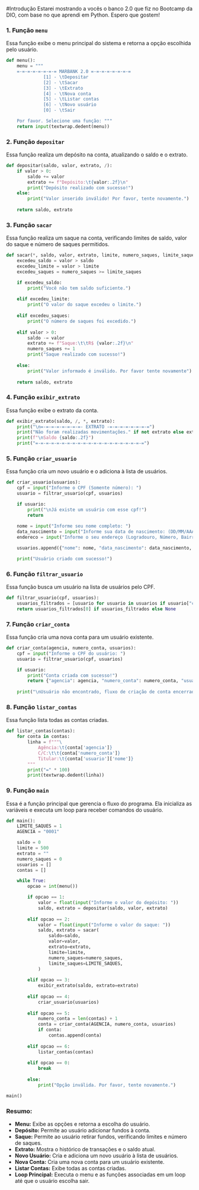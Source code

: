 #Introdução
Estarei mostrando a vocês o banco 2.0 que fiz no Bootcamp da DIO, com base no que aprendi em Python. Espero que gostem!

### 1. Função `menu`
Essa função exibe o menu principal do sistema e retorna a opção escolhida pelo usuário.

```python
def menu():
    menu = """
    =-=-=-=-=-=-=-= MARBANK 2.0 =-=-=-=-=-=-=-=
              [1] - \tDepositar
              [2] - \tSacar
              [3] - \tExtrato
              [4] - \tNova conta
              [5] - \tListar contas
              [6] - \tNovo usuário
              [0] - \tSair

    Por favor. Selecione uma função: """
    return input(textwrap.dedent(menu))
```

### 2. Função `depositar`
Essa função realiza um depósito na conta, atualizando o saldo e o extrato.

```python
def depositar(saldo, valor, extrato, /):
    if valor > 0:
        saldo += valor
        extrato += f"Depósito:\t{valor:.2f}\n"
        print("Depósito realizado com sucesso!")
    else:
        print("Valor inserido inválido! Por favor, tente novamente.")
    
    return saldo, extrato
```

### 3. Função `sacar`
Essa função realiza um saque na conta, verificando limites de saldo, valor do saque e número de saques permitidos.

```python
def sacar(*, saldo, valor, extrato, limite, numero_saques, limite_saques):
    excedeu_saldo = valor > saldo
    excedeu_limite = valor > limite
    excedeu_saques = numero_saques >= limite_saques

    if excedeu_saldo:
        print("Você não tem saldo suficiente.")
    
    elif excedeu_limite:
        print("O valor do saque excedeu o limite.")
    
    elif excedeu_saques:
        print("O número de saques foi excedido.")
    
    elif valor > 0:
        saldo -= valor
        extrato += f"Saque:\t\tR$ {valor:.2f}\n"
        numero_saques += 1
        print("Saque realizado com sucesso!")
    
    else:
        print("Valor informado é inválido. Por favor tente novamente")
    
    return saldo, extrato
```

### 4. Função `exibir_extrato`
Essa função exibe o extrato da conta.

```python
def exibir_extrato(saldo, /, *, extrato):
    print("\n=-=-=-=-=-=-=-=- EXTRATO -=-=-=-=-=-=-=-=")
    print("Não foram realizadas movimentações." if not extrato else extrato)
    print(f"\nSaldo {saldo:.2f}")
    print("=-=-=-=-=-=-=-=-=-=-=-=-=-=-=-=-=-=-=-=-=")
```

### 5. Função `criar_usuario`
Essa função cria um novo usuário e o adiciona à lista de usuários.

```python
def criar_usuario(usuarios):
    cpf = input("Informe o CPF (Somente número): ")
    usuario = filtrar_usuario(cpf, usuarios)

    if usuario:
        print("\nJá existe um usuário com esse cpf!")
        return
    
    nome = input("Informe seu nome completo: ")
    data_nascimento = input("Informe sua data de nascimento: (DD/MM/AAAA): ")
    endereco = input("Informe o seu endereço (Logradouro, Número, Bairro, Cidade - Sigla do estado): ")

    usuarios.append({"nome": nome, "data_nascimento": data_nascimento, "cpf": cpf, "endereco": endereco})

    print("Usuário criado com sucesso!")
```

### 6. Função `filtrar_usuario`
Essa função busca um usuário na lista de usuários pelo CPF.

```python
def filtrar_usuario(cpf, usuarios):
    usuarios_filtrados = [usuario for usuario in usuarios if usuario["cpf"] == cpf]
    return usuarios_filtrados[0] if usuarios_filtrados else None
```

### 7. Função `criar_conta`
Essa função cria uma nova conta para um usuário existente.

```python
def criar_conta(agencia, numero_conta, usuarios):
    cpf = input("Informe o CPF do usuário: ")
    usuario = filtrar_usuario(cpf, usuarios)

    if usuario:
        print("Conta criada com sucesso!")
        return {"agencia": agencia, "numero_conta": numero_conta, "usuario": usuario}
    
    print("\nUsuário não encontrado, fluxo de criação de conta encerrado!")
```

### 8. Função `listar_contas`
Essa função lista todas as contas criadas.

```python
def listar_contas(contas):
    for conta in contas:
        linha = f"""\
            Agência:\t{conta['agencia']}
            C/C:\t\t{conta['numero_conta']}
            Titular:\t{conta['usuario']['nome']}
        """
        print("=" * 100)
        print(textwrap.dedent(linha))
```

### 9. Função `main`
Essa é a função principal que gerencia o fluxo do programa. Ela inicializa as variáveis e executa um loop para receber comandos do usuário.

```python
def main():
    LIMITE_SAQUES = 1
    AGENCIA = "0001"

    saldo = 0
    limite = 500
    extrato = ""
    numero_saques = 0
    usuarios = []
    contas = []

    while True: 
        opcao = int(menu())

        if opcao == 1:
            valor = float(input("Informe o valor do depósito: "))
            saldo, extrato = depositar(saldo, valor, extrato)
        
        elif opcao == 2:
            valor = float(input("Informe o valor do saque: "))
            saldo, extrato = sacar(
                saldo=saldo,
                valor=valor,
                extrato=extrato,
                limite=limite,
                numero_saques=numero_saques,
                limite_saques=LIMITE_SAQUES,
            )
        
        elif opcao == 3:
            exibir_extrato(saldo, extrato=extrato)
        
        elif opcao == 4:
            criar_usuario(usuarios)
        
        elif opcao == 5:
            numero_conta = len(contas) + 1
            conta = criar_conta(AGENCIA, numero_conta, usuarios)
            if conta:
                contas.append(conta)
        
        elif opcao == 6:
            listar_contas(contas)
        
        elif opcao == 0:
            break
        
        else:
            print("Opção inválida. Por favor, tente novamente.")

main()
```

### Resumo:
- **Menu:** Exibe as opções e retorna a escolha do usuário.
- **Depósito:** Permite ao usuário adicionar fundos à conta.
- **Saque:** Permite ao usuário retirar fundos, verificando limites e número de saques.
- **Extrato:** Mostra o histórico de transações e o saldo atual.
- **Novo Usuário:** Cria e adiciona um novo usuário à lista de usuários.
- **Nova Conta:** Cria uma nova conta para um usuário existente.
- **Listar Contas:** Exibe todas as contas criadas.
- **Loop Principal:** Executa o menu e as funções associadas em um loop até que o usuário escolha sair.
